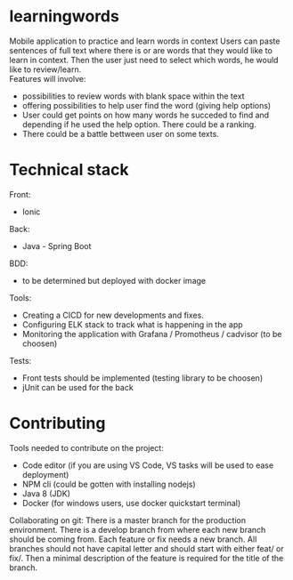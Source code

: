 # learningwords
Mobile application to practice and learn words in context 
Users can paste sentences of full text where there is or are words that they would like to learn in context. Then the user just need to select which words, he would like to review/learn.  
Features will involve: 
 * possibilities to review words with blank space within the text
 * offering possibilities to help user find the word (giving help options)
 * User could get points on how many words he succeded to find and depending if he used the help option. There could be a ranking.
 * There could be a battle bettween user on some texts. 
 
# Technical stack

Front: 
 * Ionic
 
Back: 
 * Java - Spring Boot
 
BDD: 
 * to be determined but deployed with docker image
 
Tools:
 * Creating a CICD for new developments and fixes. 
 * Configuring ELK stack to track what is happening in the app
 * Monitoring the application with Grafana / Promotheus / cadvisor (to be choosen)

Tests:
 * Front tests should be implemented (testing library to be choosen)
 * jUnit can be used for the back

# Contributing

Tools needed to contribute on the project: 
- Code editor (if you are using VS Code, VS tasks will be used to ease deployment)
- NPM cli (could be gotten with installing nodejs)
- Java 8 (JDK)
- Docker (for windows users, use docker quickstart terminal)

Collaborating on git: 
There is a master branch for the production environment. 
There is a develop branch from where each new branch should be coming from. Each feature or fix needs a new branch. 
All branches should not have capital letter and should start with either feat/ or fix/. Then a minimal description of the feature is required for the title of the branch. 



